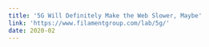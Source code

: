 ```yaml
---
title: '5G Will Definitely Make the Web Slower, Maybe'
link: 'https://www.filamentgroup.com/lab/5g/'
date: 2020-02
---
```


